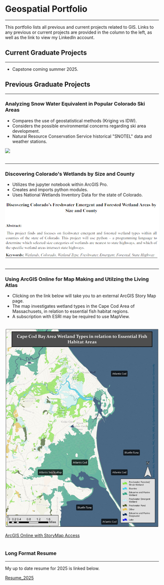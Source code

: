 # Geospatial Portfolio
---
This portfolio lists all previous and current projects related to GIS. 
Links to any previous or current projects are provided in the column to the left, as well as the link to view my LinkedIn account.  

## Current Graduate Projects
---
- Capstone coming summer 2025.

## Previous Graduate Projects 
---
### Analyzing Snow Water Equivalent in Popular Colorado Ski Areas
- Compares the use of geostatistical methods (Kriging vs IDW).
- Considers the possible environmental concerns regarding ski area development.
- Natural Resource Conservation Service historical "SNOTEL" data and weather stations.
<img src="https://github.com/Christineslord/Christines_Portfolio.github.io/blob/master/images/CO_Mountain1.JPG?raw=true"/>
<br><br>

---
### Discovering Colorado's Wetlands by Size and County
- Utilizes the jupyter notebook within ArcGIS Pro.
- Creates and imports python modules.
- Uses National Wetlands Inventory Data for the state of Colorado. 
<img src="images/Screenshot 2025-01-31 131600.png?raw=true"/>
<br><br>

---
### Using ArcGIS Online for Map Making and Utilzing the Living Atlas
- Clicking on the link below will take you to an external ArcGIS Story Map page.
- The map investigates wetland types in the Cape Cod Area of Massachusets, in relation to essential fish habitat regions.
- A subscription with ESRI may be required to use MapView.
<br><br>
<img src="https://github.com/Christineslord/Christines_Portfolio/blob/ba50ce8b56c332dcae9ba6fa1c9a179d9e736b40/images/Layout.jpg"/>

[ArcGIS Online with StoryMap Access](https://arcg.is/1j0mzK0)
<br><br>

### Long Format Resume
---
My up to date resume for 2025 is linked below.

[Resume_2025](https://github.com/Christineslord/Christines_Portfolio/blob/2704785a3a91a937363e076f7451190a3abff0a3/pdf/Clord_Resume2025_.pdf)




